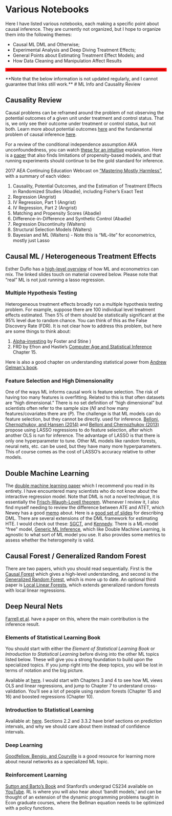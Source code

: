 # Various Notebooks
Here I have listed various notebooks, each making a specific point about causal inference. They are currently not organized, but I hope to organize them into the following themes:
* Causal ML DML and Otherwise;
* Experimental Analysis and Deep Diving Treatment Effects;
* General Points about Estimating Treatment Effect Models; and
* How Data Cleaning and Manipulation Affect Results



<hr style="border:5px solid red">
**Note that the below information is not updated regularly, and I cannot guarantee that links still work.**
# ML Info and Causality Review

## Causality Review
Causal problems can be reframed around the problem of not observing the potential outcomes of a given unit under treatment and control status. That is, we only see their outcome under treatment or control status, but not both. Learn more about potential outcomes [here](https://youtu.be/q8x9aetyok0) and the fundamental problem of causal inference [here](https://youtu.be/RGvI0uVMgtw).

For a review of the conditional independence assumption AKA unconfoundedness, you can watch [these for an intuitive](https://www.youtube.com/watch?v=XJrTIsy_2Mk&list=PLwJRxp3blEvaxmHgI2iOzNP6KGLSyd4dz&index=61) explanation. Here is a [paper](https://www.kellogg.northwestern.edu/faculty/research/researchdetail?guid=aabd515d-67f4-11eb-a9b5-0242ac160003) that also finds limitations of propensity-based models, and that running experiments should continue to be the gold standard for inference.

2017 AEA Continuing Education Webcast on [“Mastering Mostly Harmless”](https://www.aeaweb.org/conference/cont-ed/2017-webcasts), with a summary of each video:
1. Causality, Potential Outcomes, and the Estimation of Treatment Effects in Randomized Studies (Abadie), including Fisher’s Exact Test
2. Regression (Angrist)
3. IV Regression, Part 1 (Angrist)
4. IV Regression, Part 2 (Angrist)
5. Matching and Propensity Scores (Abadie)
6. Difference-in-Difference and Synthetic Control (Abadie)
7. Regression Discontinuity (Walters)
8. Structural Selection Models (Walters)
9. Bayesian and ML (Walters) - Note this is “ML-lite” for econometrics, mostly just Lasso 



## Causal ML / Heterogeneous Treatment Effects

Esther Duflo has a [high-level overview](https://conference.nber.org/conf_papers/f114791.slides.pdf) of how ML and econometrics can mix.  The linked slides touch on material covered below. Please note that “real” ML is not just running a lasso regression.

### Multiple Hypothesis Testing

Heterogeneous treatment effects broadly run a multiple hypothesis testing problem. For example, suppose there are 100 individual level treatment effects estimated. Then 5\% of them should be statistically significant at the 95\% level due to random chance. You can think of this as the False Discovery Rate (FDR). It is not clear how to address this problem, but here are some things to think about:
1. [Alpha-investing](http://www-stat.wharton.upenn.edu/~stine/research/mfdr.pdf) by Foster and Stine )
2. FRD by Efron and Hastie’s [Computer Age and Statistical Inference](https://web.stanford.edu/~hastie/CASI_files/PDF/casi.pdf) Chapter 15.

Here is also a good chapter on understanding statistical power from [Andrew Gelman's book](http://www.stat.columbia.edu/~gelman/stuff_for_blog/chap20.pdf). 


### Feature Selection and High Dimensionality

One of the ways ML informs causal work is feature selection. The risk of having too many features is overfitting. Related to this is that often datasets are “high dimensional.” There is no set definition of “high dimensional” but scientists often refer to the sample size (*N)* and how many features/covariates there are (*P*). The challenge is that ML models can do feature selection, but they cannot be directly. used for inference.
[Belloni, Chernozhukov, and Hansen (2014)](https://www.aeaweb.org/articles?id=10.1257/jep.28.2.29) and [Belloni and Chernozhukov (2013)](https://projecteuclid.org/journals/bernoulli/volume-19/issue-2/Least-squares-after-model-selection-in-high-dimensional-sparse-models/10.3150/11-BEJ410.full) propose using LASSO regressions to do feature selection, after which another OLS is run for inference. The advantage of LASSO is that there is only one hyperparameter to tune. Other ML models like random forests, neural nets, etc. can be used, but they have many more hyperparameters. This of course comes as the cost of LASSO’s accuracy relative to other models.


## Double Machine Learning 

The [double machine learning paper](https://arxiv.org/abs/1608.00060) which I recommend you read in its entirety. I have encountered many scientists who do not know about the interactive regression model. Note that DML is not a novel technique, it is essentially the [Frisch-Waugh-Lovell theorem](https://en.wikipedia.org/wiki/Frisch%E2%80%93Waugh%E2%80%93Lovell_theorem). Whenever I review it, I also find myself needing to review the difference between ATE and ATET, which Newey has a good [memo](https://ocw.mit.edu/courses/economics/14-386-new-econometric-methods-spring-2007/readings/treatment_effect.pdf) about. 
Here is a [good set of slides](https://scholar.princeton.edu/sites/default/files/bstewart/files/felton.chern_.slides.20190318.pdf) for describing DML. 
There are several extensions of the DML framework for estimating HTE. I would check out these: [SGCT](https://arxiv.org/abs/1712.09988), and [Kennedy](https://arxiv.org/abs/2004.14497). There is a ML-model “free” model, [Generic ML Inference](https://arxiv.org/abs/1712.04802), which like Double Machine Learning, is agnostic to what sort of ML model you use. It also provides some metrics to assess whether the heterogeneity is valid.

## Causal Forest / Generalized Random Forest

There are two papers, which you should read sequentially. First is the [Causal Forest](https://arxiv.org/abs/1510.04342) which gives a high-level understanding, and second is the [Generalized Random Forest](https://arxiv.org/abs/1610.01271), which is more up to date. An optional third paper is [Local Linear Forests](https://arxiv.org/abs/1807.11408), which extends generalized random forests with local linear regressions. 

## Deep Neural Nets

[Farrell et al](https://arxiv.org/abs/1809.09953). have a paper on this, where the main contribution is the inference result.

### Elements of Statistical Learning Book

You should start with either the _Element of Statistical Learning Book_ or _Introduction to Statistical Learning_ before diving into the other ML topics listed below. These will give you a strong foundation to build upon the specialized topics. If you jump right into the deep topics, you will be lost in terms of notation and the big picture.

Available at [here](https://web.stanford.edu/~hastie/Papers/ESLII.pdf). 
I would start with Chapters 3 and 4 to see how ML views OLS and linear regressions, and jump to Chapter 7 to understand cross-validation. You’ll see a lot of people using random forests (Chapter 15 and 16) and boosted regressions (Chapter 10). 

### Introduction to Statistical Learning
Available at: [here](https://static1.squarespace.com/static/5ff2adbe3fe4fe33db902812/t/6062a083acbfe82c7195b27d/1617076404560/ISLR%2BSeventh%2BPrinting.pdf).
Sections 2.2 and 3.3.2 have brief sections on prediction intervals, and why we should care about them instead of confidence intervals.

### Deep Learning

[Goodfellow, Bengio, and Courville](https://www.deeplearningbook.org/) is a good resource for learning more about neural networks as a specialized ML topic.

### Reinforcement Learning

[Sutton and Barto’s Book](http://incompleteideas.net/book/the-book.html) and Stanford’s undergrad CS234 available on [YouTube](https://www.youtube.com/watch?v=FgzM3zpZ55o). RL is where you will also hear about ‘bandit models,’ and can be thought of an extension of the dynamic programming problems taught in Econ graduate courses, where the Bellman equation needs to be optimized with a policy functions.





